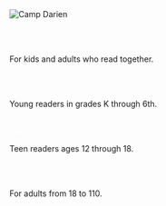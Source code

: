 <div class="row">
<div class="col-md-12">
<img class="img-responsive center-block" src="/uploads/departments/youth/summer_reading/2017_landing_page_summer_reading.png" alt="Camp Darien" />
<br />
<br />
</div>
</div>
<div class="row">
<div class="col-md-3">
<p>
<a href="https://dar.to/2snUFFm" class="btn-u btn-primary btn-block" style="text-decoration:none; color:#fff;">Pre-Readers</a>
</p>
For kids and adults who read together.
<br />
<br />
</div>
<div class="col-md-3">
<p>
<a href="https://dar.to/2snUFFm" class="btn-u btn-primary btn-block" style="text-decoration:none; color:#fff;">Kids</a>
</p>
Young readers in grades K through 6th.
<br />
<br />
</div>
<div class="col-md-3">
<p>
<a href="https://dar.to/2qCLmFf" class="btn-u btn-primary btn-block" style="text-decoration:none; color:#fff;">Teens</a>
</p>
Teen readers ages 12 through 18.
<br />
<br />
</div>
<div class="col-md-3">
<p>
<a href="https://dar.to/2sfPuIa" class="btn-u btn-primary btn-block" style="text-decoration:none; color:#fff;">Adults</a>
</p>
For adults from 18 to 110.
</div>
</div>